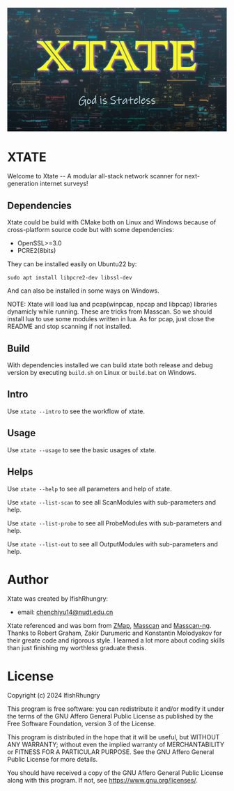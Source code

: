 ![state_poster](screenshots/poster.jpg)

# XTATE

Welcome to Xtate -- A modular all-stack network scanner for next-generation internet surveys!

## Dependencies

Xtate could be build with CMake both on Linux and Windows because of cross-platform source code but with some dependencies:

- OpenSSL>=3.0
- PCRE2(8bits)

They can be installed easily on Ubuntu22 by:

```
sudo apt install libpcre2-dev libssl-dev
```

And can also be installed in some ways on Windows.

NOTE: Xtate will load lua and pcap(winpcap, npcap and libpcap) libraries dynamicly while running. These are tricks from Masscan. So we should install lua to use some modules written in lua. As for pcap, just close the README and stop scanning if not installed.

## Build

With dependencies installed we can build xtate both release and debug version by executing `build.sh` on Linux or `build.bat` on Windows.

## Intro

Use `xtate --intro` to see the workflow of xtate.

## Usage

Use `xtate --usage` to see the basic usages of xtate.

## Helps

Use `xtate --help` to see all parameters and help of xtate.

Use `xtate --list-scan` to see all ScanModules with sub-parameters and help.

Use `xtate --list-probe` to see all ProbeModules with sub-parameters and help.

Use `xtate --list-out` to see all OutputModules with sub-parameters and help.

# Author

Xtate was created by lfishRhungry:
- email: chenchiyu14@nudt.edu.cn

Xtate referenced and was born from [ZMap](https://github.com/zmap/zmap), [Masscan](https://github.com/robertdavidgraham/masscan/tree/master) and [Masscan-ng](https://github.com/bi-zone/masscan-ng). Thanks to Robert Graham, Zakir Durumeric and Konstantin Molodyakov for their greate code and rigorous style. I learned a lot more about coding skills than just finishing my worthless graduate thesis.

# License

Copyright (c) 2024 lfishRhungry

This program is free software: you can redistribute it and/or modify
it under the terms of the GNU Affero General Public License as published by
the Free Software Foundation, version 3 of the License.

This program is distributed in the hope that it will be useful,
but WITHOUT ANY WARRANTY; without even the implied warranty of
MERCHANTABILITY or FITNESS FOR A PARTICULAR PURPOSE.  See the
GNU Affero General Public License for more details.

You should have received a copy of the GNU Affero General Public License
along with this program.  If not, see <https://www.gnu.org/licenses/>.
